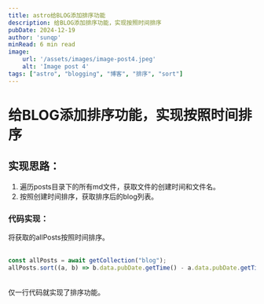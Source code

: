 ```yaml
---
title: astro给BLOG添加排序功能
description: 给BLOG添加排序功能，实现按照时间排序
pubDate: 2024-12-19
author: 'sunqp'
minRead: 6 min read
image:
    url: '/assets/images/image-post4.jpeg'
    alt: 'Image post 4'
tags: ["astro", "blogging", "博客", "排序", "sort"]
---
```


# 给BLOG添加排序功能，实现按照时间排序
## 实现思路：
1. 遍历posts目录下的所有md文件，获取文件的创建时间和文件名。
2. 按照创建时间排序，获取排序后的blog列表。

### 代码实现：
将获取的allPosts按照时间排序。   
</br>
```js
const allPosts = await getCollection("blog");
allPosts.sort((a, b) => b.data.pubDate.getTime() - a.data.pubDate.getTime());
```  
</br>
仅一行代码就实现了排序功能。